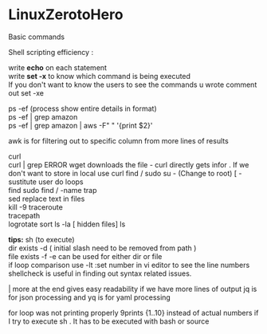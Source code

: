 # LinuxZerotoHero

Basic commands

Shell scripting efficiency :

write **echo** on each statement    
write **set -x** to know which command is being executed  
If you don't want to know the users to see the commands u wrote comment out set -xe  

ps -ef (process show entire details in format)  
ps -ef | grep amazon  
ps -ef | grep amazon | aws -F" " '{print $2}'

awk is for filtering out to specific column from more lines of results  

curl <URL>  
curl <URL> | grep ERROR 
wget downloads the file - curl directly gets infor  . If we don't want to store in local use curl
find / 
sudo su - (Change to root)  [ -sustitute user do
loops  
find   sudo find / -name <name of file>
trap  
sed  replace text in files  
kill -9 <process id>
traceroute <URL>  
tracepath <URL>  
logrotate 
sort 
ls -la [ hidden files]
ls <foldername>  

**tips:**
sh <scriptname>  (to execute)  
dir exists -d ( initial slash need to be removed from path )  
file exists -f
-e can be used for either dir or file  
if loop comparison use -lt
:set number in vi editor to see the line numbers  
shellcheck is useful in finding out syntax related issues.   

| more at the end gives easy readability if we have more lines of output 
jq is for json processing and yq is for yaml processing


for loop was not printing properly 9prints {1..10} instead of actual numbers if I try to execute sh <scriptname>. It has to be executed with bash <scriptname> or source <scriptname> 



